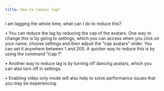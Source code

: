 ```yaml
---
title: How to reduce lag?
---
```

I am lagging the whole time, what can I do to reduce this?

• You can reduce the lag by reducing the cap of the avatars. One way to change this is by going to settings, which you can access when you click on your name, choose settings and then adjust the "cap avatars" slider. You can set it anywhere between 1 and 200. A quicker way to reduce this is by using the command “/cap 1”
 
• Another way to reduce lag is by turning off dancing avatars, which you can also turn off in settings.
 
• Enabling video only mode will also help to solve performance issues that you may be experiencing.
